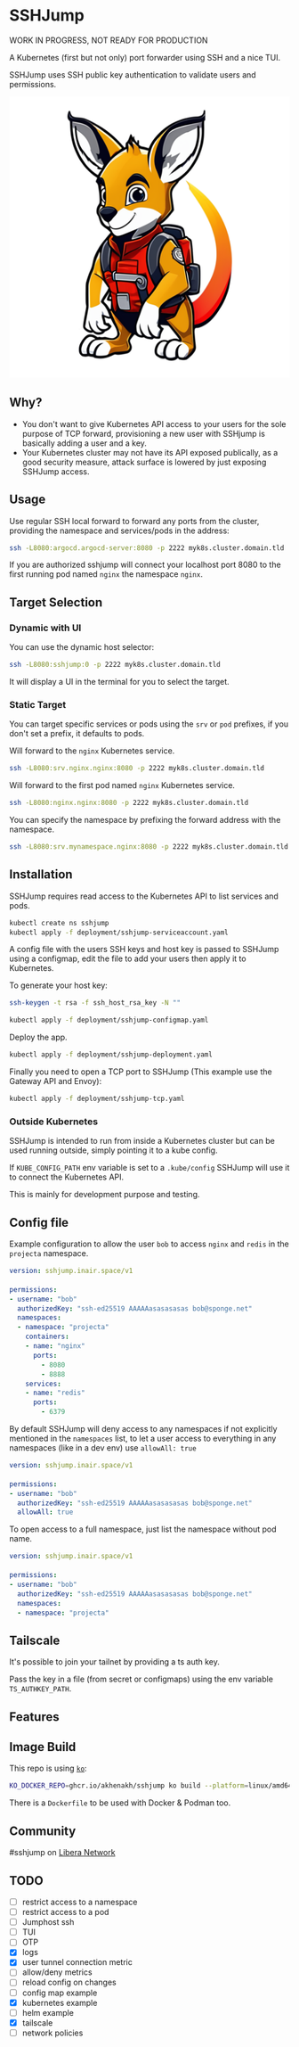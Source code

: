 
# SSHJump

WORK IN PROGRESS, NOT READY FOR PRODUCTION

A Kubernetes (first but not only) port forwarder using SSH and a nice TUI.

SSHJump uses SSH public key authentication to validate users and permissions.

![SSH Jump kangaroo logo](img/sshjump512.png?raw=true "SSH Jump logo")

## Why?
- You don't want to give Kubernetes API access to your users for the sole purpose of TCP forward, provisioning a new user with SSHjump is basically adding a user and a key.
- Your Kubernetes cluster may not have its API exposed publically, as a good security measure, attack surface is lowered by just exposing SSHJump access.


## Usage

Use regular SSH local forward to forward any ports from the cluster, providing the namespace and services/pods in the address:

```sh
ssh -L8080:argocd.argocd-server:8080 -p 2222 myk8s.cluster.domain.tld
```
If you are authorized sshjump will connect your localhost port 8080 to the first running pod named `nginx` the namespace `nginx`.

## Target Selection

### Dynamic with UI
You can use the dynamic host selector:
```sh
ssh -L8080:sshjump:0 -p 2222 myk8s.cluster.domain.tld
```
It will display a UI in the terminal for you to select the target.

### Static Target
You can target specific services or pods using the  `srv` or `pod` prefixes, if you don't set a prefix, it defaults to pods.

Will forward to the `nginx` Kubernetes service.
```sh
ssh -L8080:srv.nginx.nginx:8080 -p 2222 myk8s.cluster.domain.tld
```

Will forward to the first pod named `nginx` Kubernetes service.
```sh
ssh -L8080:nginx.nginx:8080 -p 2222 myk8s.cluster.domain.tld
```

You can specify the namespace by prefixing the forward address with the namespace.
```sh
ssh -L8080:srv.mynamespace.nginx:8080 -p 2222 myk8s.cluster.domain.tld
```

## Installation

SSHJump requires read access to the Kubernetes API to list services and pods.

```sh
kubectl create ns sshjump
kubectl apply -f deployment/sshjump-serviceaccount.yaml
```

A config file with the users SSH keys and host key is passed to SSHJump using a configmap, edit the file to add your users then apply it to Kubernetes.

To generate your host key:
```sh
ssh-keygen -t rsa -f ssh_host_rsa_key -N ""
```

```sh
kubectl apply -f deployment/sshjump-configmap.yaml
```

Deploy the app.

```sh
kubectl apply -f deployment/sshjump-deployment.yaml
```

Finally you need to open a TCP port to SSHJump (This example use the Gateway API and Envoy):

```sh
kubectl apply -f deployment/sshjump-tcp.yaml
```

### Outside Kubernetes

SSHJump is intended to run from inside a Kubernetes cluster but can be used running outside, simply pointing it to a kube config.

If `KUBE_CONFIG_PATH` env variable is set to a `﻿.kube/config` SSHJump will use it to connect the Kubernetes API.

This is mainly for development purpose and testing.

## Config file

Example configuration to allow the user `bob` to access `nginx` and `redis` in the `projecta` namespace.
```yaml
version: sshjump.inair.space/v1

permissions:
- username: "bob"
  authorizedKey: "ssh-ed25519 AAAAAasasasasas bob@sponge.net"
  namespaces:
  - namespace: "projecta"
    containers:
    - name: "nginx"
      ports:
        - 8080
        - 8888
    services:
    - name: "redis"
      ports:
        - 6379
```

By default SSHJump will deny access to any namespaces if not explicitly mentioned in the `namespaces` list, to let a user access to everything in any namespaces (like in a dev env) use `allowAll: true`

```yaml
version: sshjump.inair.space/v1

permissions:
- username: "bob"
  authorizedKey: "ssh-ed25519 AAAAAasasasasas bob@sponge.net"
  allowAll: true
```

To open access to a full namespace, just list the namespace without pod name.
```yaml
version: sshjump.inair.space/v1

permissions:
- username: "bob"
  authorizedKey: "ssh-ed25519 AAAAAasasasasas bob@sponge.net"
  namespaces:
  - namespace: "projecta"
```
## Tailscale

It's possible to join your tailnet by providing a ts auth key.

Pass the key in a file (from secret or configmaps) using the env variable `TS_AUTHKEY_PATH`.

## Features




## Image Build

This repo is using [`ko`](https://ko.build):
```sh
KO_DOCKER_REPO=ghcr.io/akhenakh/sshjump ko build --platform=linux/amd64,linux/arm64  --bare ./cmd/sshjump
```

There is a `Dockerfile` to be used with Docker & Podman too.

## Community

#sshjump on [Libera Network](https://libera.chat)

## TODO

- [ ] restrict access to a namespace
- [ ] restrict access to a pod
- [ ] Jumphost ssh
- [ ] TUI
- [ ] OTP
- [X] logs
- [X] user tunnel connection metric
- [ ] allow/deny metrics
- [ ] reload config on changes
- [ ] config map example
- [X] kubernetes example
- [ ] helm example
- [X] tailscale
- [ ] network policies